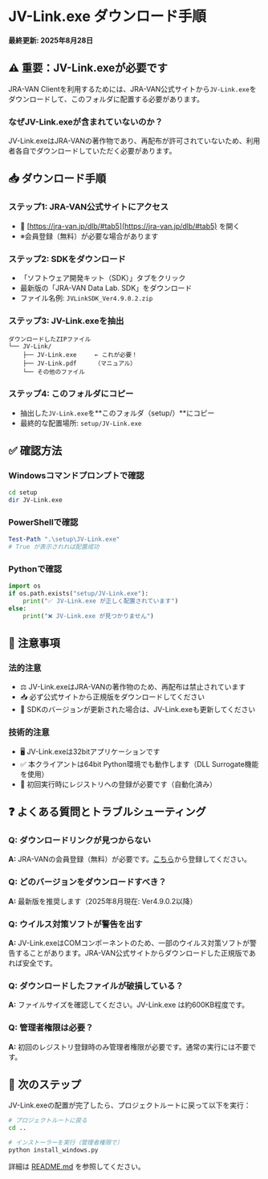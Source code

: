 # JV-Link.exe ダウンロード手順

**最終更新: 2025年8月28日**

## ⚠️ 重要：JV-Link.exeが必要です

JRA-VAN Clientを利用するためには、JRA-VAN公式サイトから`JV-Link.exe`をダウンロードして、このフォルダに配置する必要があります。

### なぜJV-Link.exeが含まれていないのか？
JV-Link.exeはJRA-VANの著作物であり、再配布が許可されていないため、利用者各自でダウンロードしていただく必要があります。

## 📥 ダウンロード手順

### ステップ1: JRA-VAN公式サイトにアクセス
   - 🔗 [https://jra-van.jp/dlb/#tab5](https://jra-van.jp/dlb/#tab5) を開く
   - ※会員登録（無料）が必要な場合があります

### ステップ2: SDKをダウンロード
   - 「ソフトウェア開発キット（SDK）」タブをクリック
   - 最新版の「JRA-VAN Data Lab. SDK」をダウンロード
   - ファイル名例: `JVLinkSDK_Ver4.9.0.2.zip`

### ステップ3: JV-Link.exeを抽出
   ```
   ダウンロードしたZIPファイル
   └── JV-Link/
       ├── JV-Link.exe     ← これが必要！
       ├── JV-Link.pdf     （マニュアル）
       └── その他のファイル
   ```

### ステップ4: このフォルダにコピー
   - 抽出した`JV-Link.exe`を**このフォルダ（setup/）**にコピー
   - 最終的な配置場所: `setup/JV-Link.exe`

## ✅ 確認方法

### Windowsコマンドプロンプトで確認
```bash
cd setup
dir JV-Link.exe
```

### PowerShellで確認
```powershell
Test-Path ".\setup\JV-Link.exe"
# True が表示されれば配置成功
```

### Pythonで確認
```python
import os
if os.path.exists("setup/JV-Link.exe"):
    print("✅ JV-Link.exe が正しく配置されています")
else:
    print("❌ JV-Link.exe が見つかりません")
```

## 📝 注意事項

### 法的注意
- ⚖️ JV-Link.exeはJRA-VANの著作物のため、再配布は禁止されています
- 📥 必ず公式サイトから正規版をダウンロードしてください
- 🔄 SDKのバージョンが更新された場合は、JV-Link.exeも更新してください

### 技術的注意
- 🖥️ JV-Link.exeは32bitアプリケーションです
- ✅ 本クライアントは64bit Python環境でも動作します（DLL Surrogate機能を使用）
- 🔧 初回実行時にレジストリへの登録が必要です（自動化済み）

## ❓ よくある質問とトラブルシューティング

### Q: ダウンロードリンクが見つからない
**A:** JRA-VANの会員登録（無料）が必要です。[こちら](https://jra-van.jp/)から登録してください。

### Q: どのバージョンをダウンロードすべき？
**A:** 最新版を推奨します（2025年8月現在: Ver4.9.0.2以降）

### Q: ウイルス対策ソフトが警告を出す
**A:** JV-Link.exeはCOMコンポーネントのため、一部のウイルス対策ソフトが警告することがあります。JRA-VAN公式サイトからダウンロードした正規版であれば安全です。

### Q: ダウンロードしたファイルが破損している？
**A:** ファイルサイズを確認してください。JV-Link.exe は約600KB程度です。

### Q: 管理者権限は必要？
**A:** 初回のレジストリ登録時のみ管理者権限が必要です。通常の実行には不要です。

## 🚀 次のステップ

JV-Link.exeの配置が完了したら、プロジェクトルートに戻って以下を実行：

```bash
# プロジェクトルートに戻る
cd ..

# インストーラーを実行（管理者権限で）
python install_windows.py
```

詳細は [README.md](../README.md) を参照してください。